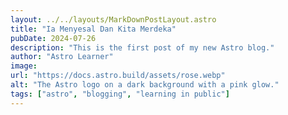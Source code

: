 ```yaml
---
layout: ../../layouts/MarkDownPostLayout.astro
title: "Ia Menyesal Dan Kita Merdeka"
pubDate: 2024-07-26
description: "This is the first post of my new Astro blog."
author: "Astro Learner"
image:
url: "https://docs.astro.build/assets/rose.webp"
alt: "The Astro logo on a dark background with a pink glow."
tags: ["astro", "blogging", "learning in public"]
---
```

